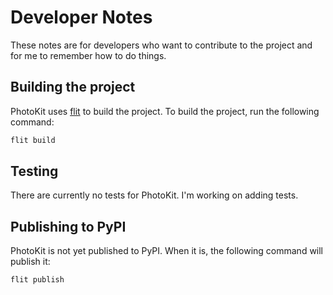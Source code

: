 # Developer Notes

These notes are for developers who want to contribute to the project and for me to remember how to do things.

## Building the project

PhotoKit uses [flit](https://flit.readthedocs.io/en/latest/) to build the project. To build the project, run the following command:

```bash
flit build
```

## Testing

There are currently no tests for PhotoKit.  I'm working on adding tests.

## Publishing to PyPI

PhotoKit is not yet published to PyPI.  When it is, the following command will publish it:

```bash
flit publish
```
